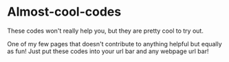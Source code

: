 # Almost-cool-codes
These codes won't really help you, but they are pretty cool to try out.

One of my few pages that doesn't contribute to anything helpful but equally as fun!
Just put these codes into your url bar and any webpage url bar!
